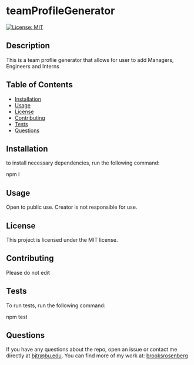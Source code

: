 # teamProfileGenerator
 
  [![License: MIT](https://img.shields.io/badge/License-MIT-yellow.svg)](https://opensource.org/licenses/MIT)
  
 ##  Description
 This is a team proflie generator that allows for user to add Managers, Engineers and Interns
 
 ## Table of Contents 
 
 - [Installation](#Installation)
 - [Usage](#Usage)
 - [License](#License)
 - [Contributing](#Contributing)
 - [Tests](#Tests)
 - [Questions](#Questions)
 
 
 ## Installation 
 to install necessary dependencies, run the following command:
 
 npm i
 
 
 ## Usage 
 Open to public use. Creator is not responsible for use.
 
 
 ## License
 This project is licensed under the MIT license.
 
 
 ## Contributing
 Please do not edit
 
 
 ## Tests
 To run tests, run the following command:
 
 npm test
 
 ## Questions
 If you have any questions about the repo, open an issue or contact me directly at [bjtr@bu.edu](mailto:bjtr@bu.edu). You can find more of my work at: [brooksrosenberg](https://github.com/brooksrosenberg) 